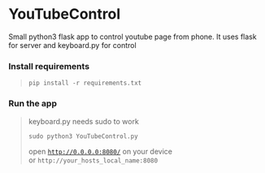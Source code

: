 # YouTubeControl
Small python3 flask app to control youtube page from phone.
It uses flask for server and keyboard.py for control 

### Install requirements
>```
>pip install -r requirements.txt
>```

### Run the app
>keyboard.py needs sudo to work
>```
>sudo python3 YouTubeControl.py
>```
>open [`http://0.0.0.0:8080/`](http://0.0.0.0:8080/) on your device  
>or `http://your_hosts_local_name:8080`
